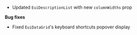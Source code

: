 - Updated `EuiDescriptionList` with new `columnWidths` prop

**Bug fixes**

- Fixed `EuiDataGrid`'s keyboard shortcuts popover display

